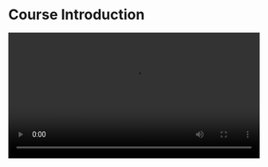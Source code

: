 # Course Introduction

<video src="${PRIVATE_VIDEO_INTRO_1}" controls="" controlslist="nodownload nofullscreen" style="width: 100%" />

Imagine you're a business manager trying to retrieve sales figures from the past five years, but you're not proficient in SQL. Do you enjoy the constant back-and-forth with analysts to get the data you need, or would you prefer an intelligent assistant that understands your request in plain language and generates the right SQL queries for you?

If the latter sounds like the ideal solution, you're on the right track. The future of data access lies in models that convert simple, natural language questions (NLQs) into SQL queries. With these models, anyone—regardless of technical expertise—can extract valuable insights from databases with ease.

In this course, we’ll explore how advanced language models are trained to bridge the gap between natural language and SQL.

## Course Modules

### Module 1: Teaching LLMs Text-To-SQL

:::info
* Gain a deep understanding of how language models are trained to process business analysis queries in natural language and convert them into SQL.
* Learn the critical role of an AI trainer in ensuring accurate query generation and data-driven insights.
:::

### Module 2: Database: Set-Up and Exploration

:::info
* **Part 1:** - Setting up and accessing the practice database used throughout the course.
* **Part 2:** - A step-by-step guide to thorough database exploration—understanding schema, relationships, and structures—to craft meaningful business questions and precise SQL queries.
:::

### Module 3: Crafting a Good Natural Language Query

:::info
* We will cover the key steps and elements that enable us to create Natural Language Queries that replicate real world-business use cases.
:::

### Module 4: Writing Accurate SQL Queries

:::info
* Master the process of writing precise SQL queries, following a structured approach and essential best practices to ensure correctness and efficiency.
:::

### Module 5: Example NLQ-SQL Pairs

:::info
* Analyze and break down two real-world NLQ-SQL pairs, reinforcing the concepts learned in previous modules and showcasing best practices in action.
:::